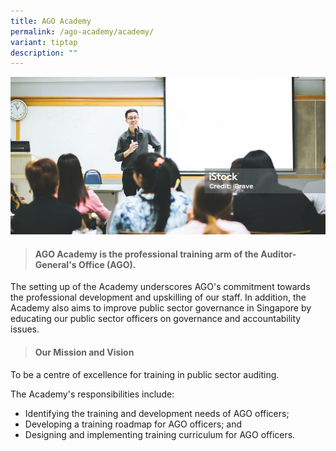 ```yaml
---
title: AGO Academy
permalink: /ago-academy/academy/
variant: tiptap
description: ""
---
```

![](/images/banner_academy.png)

>#### **AGO Academy is the professional training arm of the Auditor-General's Office (AGO).**

The setting up of the Academy underscores AGO's commitment towards the professional development and upskilling of our staff. In addition, the Academy also aims to improve public sector governance in Singapore by educating our public sector officers on governance and accountability issues.

> #### **Our Mission and Vision**

To be a centre of excellence for training in public sector auditing.

The Academy's responsibilities include:
* Identifying the training and development needs of AGO officers;
* Developing a training roadmap for AGO officers; and
* Designing and implementing training curriculum for AGO officers.